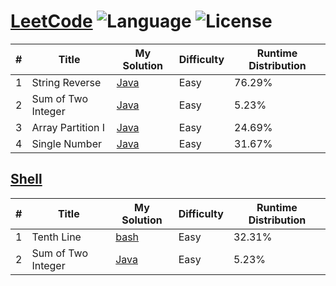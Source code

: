 # [LeetCode](https://leetcode.com/problemset/algorithms/) ![Language](https://img.shields.io/badge/language-Java%20%2F%20bash-brightgreen.svg)  ![License](https://img.shields.io/dub/l/vibe-d.svg)


| # | Title | My Solution | Difficulty | Runtime Distribution |
|---| ----- | -------- | ---------- |----------------- |
|1|String Reverse | [Java](https://leetcode.com/submissions/detail/116986186/)|Easy|76.29%|
|2|Sum of Two Integer | [Java](https://leetcode.com/submissions/detail/117158962/)|Easy|5.23%|
|3|Array Partition I | [Java](https://leetcode.com/submissions/detail/117166202/)|Easy|24.69%|
|4|Single Number| [Java](https://leetcode.com/submissions/detail/117170172/)|Easy|31.67%|


## [Shell](https://leetcode.com/problemset/shell/)
| # | Title | My Solution | Difficulty | Runtime Distribution |
|---| ----- | -------- | ---------- |----------------- |
|1|	Tenth Line| [bash](https://leetcode.com/submissions/detail/117170787/)|Easy|32.31%|
|2|Sum of Two Integer | [Java](https://leetcode.com/submissions/detail/117158962/)|Easy|5.23%|
